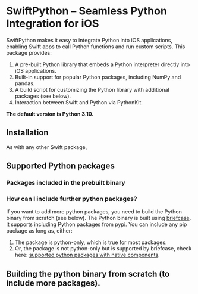 # SwiftPython – Seamless Python Integration for iOS
SwiftPython makes it easy to integrate Python into iOS applications, enabling Swift apps to call Python functions and run custom scripts. This package provides:

1. A pre-built Python library that embeds a Python interpreter directly into iOS applications.
2. Built-in support for popular Python packages, including NumPy and pandas.
3. A build script for customizing the Python library with additional packages (see below).
4. Interaction between Swift and Python via PythonKit.

**The default version is Python 3.10.**

## Installation
As with any other Swift package, 

## Supported Python packages

### Packages included in the prebuilt binary

### How can I include further python packages?
If you want to add more python packages, you need to build the Python binary from scratch (see below). The Python binary is built using [briefcase](https://beeware.org/project/briefcase/). It supports including Python packages from [pypi](https://pypi.org/). You can include any pip package as long as, either:
1. The package is python-only, which is true for most packages.
2. Or, the package is not python-only but is supported by briefcase, check here: [supported python packages with native components](https://anaconda.org/beeware/repo). 

## Building the python binary from scratch (to include more packages).